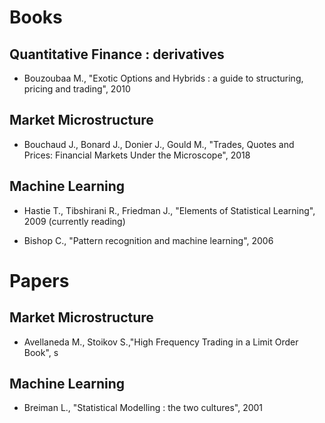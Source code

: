 # Books 

## Quantitative Finance : derivatives 

- Bouzoubaa M., "Exotic Options and Hybrids : a guide to structuring, pricing and trading", 2010

## Market Microstructure

- Bouchaud J., Bonard J., Donier J., Gould M., "Trades, Quotes and Prices: Financial Markets Under the Microscope", 2018

## Machine Learning 

- Hastie T., Tibshirani R., Friedman J., "Elements of Statistical Learning", 2009 (currently reading)  

- Bishop C., "Pattern recognition and machine learning", 2006

# Papers 

## Market Microstructure 

- Avellaneda M., Stoikov S.,"High Frequency Trading in a Limit Order Book", s

## Machine Learning 

- Breiman L., "Statistical Modelling : the two cultures", 2001
